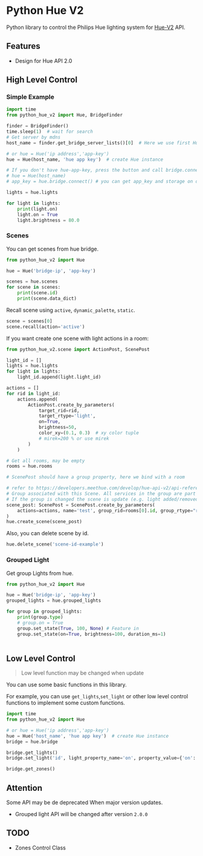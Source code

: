 # Python Hue V2

Python library to control the Philips Hue lighting system
for [Hue-V2](https://developers.meethue.com/develop/hue-api-v2/api-reference/) API.

## Features

- Design for Hue API 2.0

## High Level Control

### Simple Example

```python
import time
from python_hue_v2 import Hue, BridgeFinder

finder = BridgeFinder()
time.sleep(1)  # wait for search
# Get server by mdns
host_name = finder.get_bridge_server_lists()[0]  # Here we use first Hue Bridge

# or hue = Hue('ip address','app-key')
hue = Hue(host_name, 'hue app key')  # create Hue instance

# If you don't have hue-app-key, press the button and call bridge.connect() (this only needs to be run a single time)
# hue = Hue(host_name)
# app_key = hue.bridge.connect() # you can get app_key and storage on disk

lights = hue.lights

for light in lights:
    print(light.on)
    light.on = True
    light.brightness = 80.0
```

### Scenes

You can get scenes from hue bridge.

```python
from python_hue_v2 import Hue

hue = Hue('bridge-ip', 'app-key')

scenes = hue.scenes
for scene in scenes:
    print(scene.id)
    print(scene.data_dict)
```

Recall scene using `active`, `dynamic_palette`, `static`.

```python
scene = scenes[0]
scene.recall(action='active')
```

If you want create one scene with light actions in a room:

```python
from python_hue_v2.scene import ActionPost, ScenePost

light_id = []
lights = hue.lights
for light in lights:
    light_id.append(light.light_id)

actions = []
for rid in light_id:
    actions.append(
        ActionPost.create_by_parameters(
            target_rid=rid,
            target_rtype='light',
            on=True,
            brightness=50,
            color_xy=(0.1, 0.3)  # xy color tuple
            # mirek=200 % or use mirek
        )
    )

# Get all rooms, may be empty
rooms = hue.rooms

# ScenePost should have a group property, here we bind with a room

# refer to https://developers.meethue.com/develop/hue-api-v2/api-reference/#resource_scene_post
# Group associated with this Scene. All services in the group are part of this scene. 
# If the group is changed the scene is update (e.g. light added/removed)
scene_post: ScenePost = ScenePost.create_by_parameters(
    actions=actions, name='test', group_rid=rooms[0].id, group_rtype="room"
)
hue.create_scene(scene_post)
```

Also, you can delete scene by id.

```python
hue.delete_scene('scene-id-example')
```

### Grouped Light

Get group Lights from hue.

```python
from python_hue_v2 import Hue

hue = Hue('bridge-ip', 'app-key')
grouped_lights = hue.grouped_lights

for group in grouped_lights:
    print(group.type)
    # group.on = True
    group.set_state(True, 100, None) # Feature in 
    group.set_state(on=True, brightness=100, duration_ms=1)
    
```

## Low Level Control

> Low level function may be changed when update

You can use some basic functions in this library. 

For example, you can use `get_lights`,`set_light` or other low level control functions to implement
some custom functions.

```python
import time
from python_hue_v2 import Hue

# or hue = Hue('ip address','app-key')
hue = Hue('host_name', 'hue app key')  # create Hue instance
bridge = hue.bridge

bridge.get_lights()
bridge.set_light('id', light_property_name='on', property_value={'on': True})

bridge.get_zones()
```

## Attention

Some API may be de deprecated When major version updates.

- Grouped light API will be changed after version `2.0.0`

## TODO

- Zones Control Class
